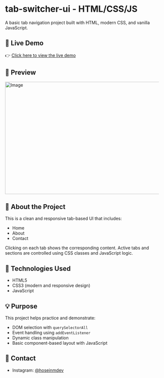 # tab-switcher-ui  - HTML/CSS/JS

A basic tab navigation project built with HTML, modern CSS, and vanilla JavaScript.

## 🚀 Live Demo

👉 [Click here to view the live demo](https://hoseinmohammadi-dev.github.io/tab-switcher-ui/)

## 📸 Preview
<img width="1104" height="367" alt="Image" src="https://github.com/user-attachments/assets/251be16f-922a-4033-9b61-6d302f108b35" />


## 🧠 About the Project

This is a clean and responsive tab-based UI that includes:

- Home  
- About    
- Contact  

Clicking on each tab shows the corresponding content. Active tabs and sections are controlled using CSS classes and JavaScript logic.

## 🔧 Technologies Used

- HTML5  
- CSS3 (modern and responsive design)  
- JavaScript 

## 💡 Purpose

This project helps practice and demonstrate:

- DOM selection with `querySelectorAll`
- Event handling using `addEventListener`
- Dynamic class manipulation
- Basic component-based layout with JavaScript

## 🔗 Contact
 
- Instagram: [@hoseinmdev](https://instagram.com/hoseinmdev)
